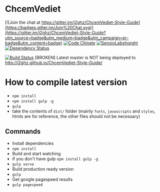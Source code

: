 # ChcemVediet

[![Join the chat at https://gitter.im/j2ghz/ChcemVediet-Style-Guide](https://badges.gitter.im/Join%20Chat.svg)](https://gitter.im/j2ghz/ChcemVediet-Style-Guide?utm_source=badge&utm_medium=badge&utm_campaign=pr-badge&utm_content=badge)
[![Code Climate](https://img.shields.io/codeclimate/github/j2ghz/ChcemVediet-Style-Guide.svg)](https://codeclimate.com/github/j2ghz/ChcemVediet-Style-Guide)
[![SensioLabsInsight](https://img.shields.io/sensiolabs/i/a2046e6e-ba8a-4fc3-ad9e-2c65a8d0e9fb.svg)](https://insight.sensiolabs.com/projects/a2046e6e-ba8a-4fc3-ad9e-2c65a8d0e9fb)
[![Dependency Status](https://img.shields.io/gemnasium/j2ghz/ChcemVediet-Style-Guide.svg)](https://gemnasium.com/j2ghz/ChcemVediet-Style-Guide)

[![Build Status](https://img.shields.io/travis/j2ghz/ChcemVediet-Style-Guide/master.svg)](https://travis-ci.org/j2ghz/ChcemVediet-Style-Guide) [BROKEN] Latest master is NOT being deployed to http://j2ghz.github.io/ChcemVediet-Style-Guide/

# How to compile latest version
* `npm install`
* `npm install gulp -g`
* `gulp`
* take the contents of `dist/` folder (mainly `fonts`, `javascripts` and `styles`, htmls are for reference, the other files should not be necessary)

## Commands
* Install dependencies
 * `npm install`
* Build and start watching
 * if you don't have gulp `npm install gulp -g`
 * `gulp serve`
* Build production ready version
 * `gulp`
* Get google pagespeed results
 * `gulp pagespeed`
